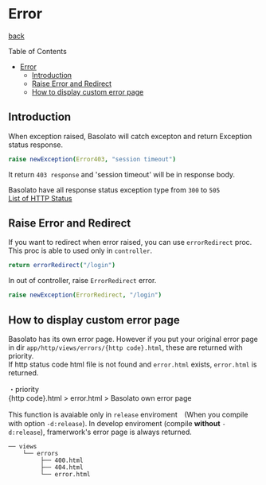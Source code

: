 Error
===
[back](../../README.md)

Table of Contents

<!--ts-->
* [Error](#error)
   * [Introduction](#introduction)
   * [Raise Error and Redirect](#raise-error-and-redirect)
   * [How to display custom error page](#how-to-display-custom-error-page)

<!-- Created by https://github.com/ekalinin/github-markdown-toc -->
<!-- Added by: root, at: Fri Dec 22 21:20:22 UTC 2023 -->

<!--te-->

## Introduction
When exception raised, Basolato will catch excepton and return Exception status response.  

```nim
raise newException(Error403, "session timeout")
```
It return `403 response` and 'session timeout' will be in response body.

Basolato have all response status exception type from `300` to `505`  
[List of HTTP Status](https://nim-lang.org/docs/httpcore.html#10)


## Raise Error and Redirect
If you want to redirect when error raised, you can use `errorRedirect` proc.  
This proc is able to used only in `controller`.

```nim
return errorRedirect("/login")
```

In out of controller, raise `ErrorRedirect` error.
```nim
raise newException(ErrorRedirect, "/login")
```

## How to display custom error page
Basolato has its own error page. However if you put your original error page in dir `app/http/views/errors/{http code}.html`, these are returned with priority.  
If http status code html file is not found and `error.html` exists, `error.html` is returned.

・priority  
{http code}.html > error.html > Basolato own error page

This function is avaiable only in `release` enviroment　(When you compile with option `-d:release`).
In develop enviroment (compile **without** `-d:release`), framerwork's error page is always returned.

```
── views
    └── errors
         ├── 400.html
         ├── 404.html
         └── error.html
```

